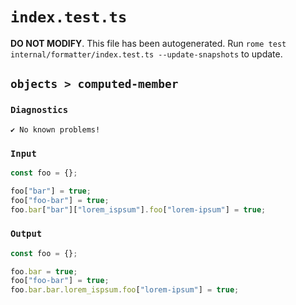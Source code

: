# `index.test.ts`

**DO NOT MODIFY**. This file has been autogenerated. Run `rome test internal/formatter/index.test.ts --update-snapshots` to update.

## `objects > computed-member`

### `Diagnostics`

```
✔ No known problems!

```

### `Input`

```js
const foo = {};

foo["bar"] = true;
foo["foo-bar"] = true;
foo.bar["bar"]["lorem_ispsum"].foo["lorem-ipsum"] = true;

```

### `Output`

```js
const foo = {};

foo.bar = true;
foo["foo-bar"] = true;
foo.bar.bar.lorem_ispsum.foo["lorem-ipsum"] = true;

```
